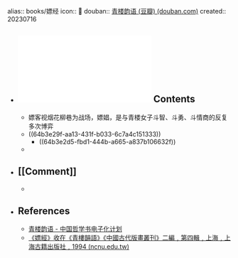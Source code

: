alias:: books/嫖经
icon:: 📖
douban:: [青楼韵语 (豆瓣) (douban.com)](https://book.douban.com/subject/2125564/)
created:: 20230716
- ## ![《嫖經》點校并序](../assets/book_ming21_04Pan_full.pdf) Contents
  - 嫖客视烟花柳巷为战场，嫖娼，是与青楼女子斗智、斗勇、斗情商的反复多次博弈
  - ((64b3e29f-aa13-431f-b033-6c7a4c151333))
    - ((64b3e2d5-fbd1-444b-a665-a837b106632f))
  -
- ## [[Comment]]
  -
- ## References
  - [青楼韵语 - 中国哲学书电子化计划](https://ctext.org/wiki.pl?if=gb&res=100270&remap=gb)
  - [《嫖經》收在《青樓韻語》《中國古代版畫叢刊》二編﹐第四輯﹐上海﹐上海古籍出版社﹐1994 (ncnu.edu.tw)](https://ming.cnhis.ncnu.edu.tw/wp-content/uploads/2013/10/ming21_04Pan_full.pdf)